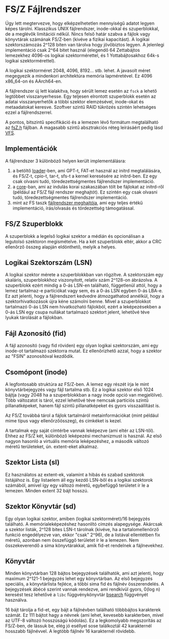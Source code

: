 FS/Z Fájlrendszer
=================

Úgy lett megtervezve, hogy elképzelhetetlen mennyiségű adatot legyen képes tárolni. Klasszikus UNIX fájlrendszer, inode-okkal
és szuperblokkal, de a meglévők limitációi nélkül. Nincs felső határ szabva a fájlok vagy könyvtárak számának FS/Z-ben (kivéve
a fizikai kapacitást). A logikai szektorszámozás 2^128 biten van tárolva hogy jövőbiztos legyen. A jelenlegi implementáció csak
2^64 bitet használ (elegendő 64 Zettabájtos lemezekhez 4096-os logikai szektormérettel, és 1 Yottabájtosakhoz 64k-s logikai
szektormérettel).

A logikai szektorméret 2048, 4096, 8192... stb. lehet. A javasolt méret megegyezik a mindenkori architektúra memória lapméretével.
Ez 4096 x86_64-on és AArch64-en.

A fájlrendszer új lett kialakítva, hogy sérült lemez esetén az `fsck` a lehető legtöbbet visszanyerhesse. Egy teljesen elrontott
szuperblokk esetén az adatai visszanyerhetők a többi szektor elemzésével, inode-okat és metaadatokat keresve. Szoftver szintű
RAID tükrözés szintén lehetséges ezzel a fájlrendszerrel.

A pontos, bitszintű specifikáció és a lemezen lévő formátum megtalálható az [fsZ.h](https://gitlab.com/bztsrc/osz/blob/master/include/osZ/fsZ.h)
fájlban. A magasabb szintű absztrakciós réteg leírásáért pedig lásd [VFS](https://gitlab.com/bztsrc/osz/blob/master/docs/vfs.md).

Implementációk
--------------
A fájlrendszer 3 különböző helyen került implementálásra:
 1. a betöltő [loader](https://gitlab.com/bztsrc/osz/blob/master/loader)-ben, ami GPT-t, FAT-et használ az initrd megtalálására, és FS/Z-t, cpio-t, tar-t, sfs-t a kernel keresésére az initrd-ben. Ez egy csak olvasni tudó, töredezettségmentes fájlrendszer implementáció.
 2. a [core](https://gitlab.com/bztsrc/osz/blob/master/src/core/fs.c)-ban, ami az indulás korai szakaszában tölt be fájlokat az initrd-ről (például az FS/Z fájl rendszer meghajtót). Ez szintén egy csak olvasni tudó, töredezettségmentes fájlrendszer implementáció.
 3. mint az FS taszk [fájlrendszer meghajtója](https://gitlab.com/bztsrc/osz/blob/master/src/drivers/fs/fsz/main.c), ami egy teljes értékű implementáció, írás/olvasás és tördezettség támogatással.

FS/Z Szuperblokk
----------------

A szuperblokk a legelső logikai szektor a médián és opcionálisan a legutolsó szektoron megismételve. Ha a két szuperblokk eltér,
akkor a CRC ellenőrző összeg alapján eldönthető, melyik a helyes.

Logikai Szektorszám (LSN)
-------------------------

A logikai szektor mérete a szuperblokkban van rögzítve. A szektorszám egy skaláris, szuperblokkhoz viszonyított, relatív szám
2^128-on ábrázolva. A szuperblokk ezért mindig a 0-ás LSN-en található, függetlenül attól, hogy a lemez tartalmaz-e
partíciókat vagy sem, és a 0-ás LSN egyben 0-ás LBA-e. Ez azt jelenti, hogy a fájlrendszert kedvedre átmozgathatod
annélkül, hogy a szektorhivatkozások újra kéne számolni benne. Mivel a szuperblokkot tartalmazó 0-ás LSN nem hivatkozható
fájlokból, ezért a leképezésekben a 0-ás LSN egy csupa nullákat tartalmazó szektort jelent, lehetővé téve lyukak tárolását
a fájlokban.

Fájl Azonosító (fid)
--------------------

A fájl azonosító (vagy fid röviden) egy olyan logikai szektorszám, ami egy inode-ot tartalmazó szektorra mutat. Ez ellenőrizhető
azzal, hogy a szektor az "FSIN" azonosítóval kezdődik.

Csomópont (inode)
-----------------

A legfontosabb struktúra az FS/Z-ben. A lemez egy részét írja le mint könyvtárbejegyzés vagy fájl tartalma stb. Ez a logikai
szektor első 1024 bájtja (vagy 2048 ha a szuperblokkban a nagy inode opció van megjelölve). Több változatot is tárol, ezzel
lehetővé téve nemcsak partíciós szintű pillanatképeket, hanem fájl szintű pillanatképeket és gyors visszaállítást is.

Az FS/Z továbbá tárol a fájlok tartalmáról metainformációkat (mint például mime típus vagy ellenőrzőösszeg), és cimkéket is kezel.

A tartalmak egy saját címtérbe vannak leképezve (ami eltér az LSN-től). Ehhez az FS/Z két, különböző leképezési mechanizmust is
használ. Az első nagyon hasonló a virtuális memória leképezéshez, a második változó méretű területeket, ún. extent-eket alkalmaz.

Szektor Lista (sl)
------------------

Ez használatos az extent-ek, valamint a hibás és szabad szektorok listájához is. Egy listaelem áll egy kezdő LSN-ből és a
logikai szektorok számából, amivel így egy változó méretű, egybefüggő területet ír le a lemezen. Minden extent 32 bájt hosszú.

Szektor Könyvtár (sd)
---------------------

Egy olyan logikai szektor, amiben (logikai szektorméret)/16 bejegyzés található. A memórialeképezéshez hasonlító címzés alapegysége.
Akárcsak a szektor listák, 2^128 bites LSN-t tárolnak (kivéve, ha a tartalomellenörző funkció engedélyezve van, ekkor "csak" 2^96),
de a listával ellentétben fix méretű, azonban nem összefüggő területet ír le a lemezen. Nem összekeverendő a sima könyvtárakkal,
amik fid-et rendelnek a fájlnevekhez.

Könyvtár
--------

Minden könyvtárban 128 bájtos bejegyzések találhatók, ami azt jelenti, hogy maximum 2^121-1 bejegyzés lehet egy könyvtárban.
Az első bejegyzés speciális, a könyvtárlista fejléce, a többi sima fid és fájlnév összerendelés. A bejegyzések ábécé szerint
vannak rendezve, ami rendkívül gyors, 0(log n) keresést tesz lehetővé a `libc` függvénykönyvtár
[bsearch](https://gitlab.com/bztsrc/osz/blob/master/src/libc/stdlib.c) függvényét használva.

16 bájt tárolja a fid-et, egy bájt a fájlnévben található többbájtos karakterek számát. Ez 111 bájtot hagy a névnek (ami lehet,
kevesebb karakterben, mivel az UTF-8 változó hosszúságú kódolás). Ez a legkomolyabb megszorítás az FS/Z-ben, de lássuk be, elég
jó eséllyel sose találkoztál 42 karakternél hosszabb fájlnévvel. A legtöbb fájlnév 16 karakternél rövidebb.


